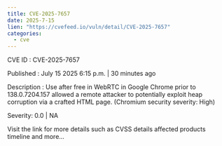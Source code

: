 ```yaml
--- 
title: CVE-2025-7657
date: 2025-7-15
lien: "https://cvefeed.io/vuln/detail/CVE-2025-7657"
categories:
  - cve
---
```


CVE ID : CVE-2025-7657

Published :  July 15
2025
6:15 p.m. | 30 minutes ago

Description : Use after free in WebRTC in Google Chrome prior to 138.0.7204.157 allowed a remote attacker to potentially exploit heap corruption via a crafted HTML page. (Chromium security severity: High)

Severity: 0.0 | NA

Visit the link for more details
such as CVSS details
affected products
timeline
and more...
